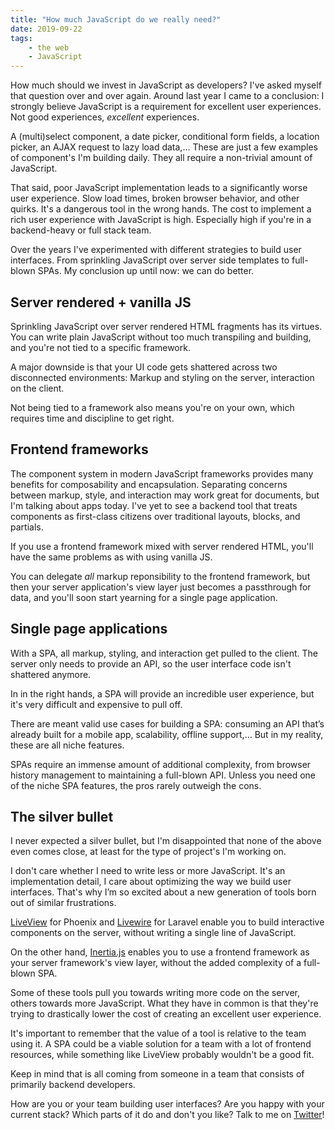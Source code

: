 ```yaml
---
title: "How much JavaScript do we really need?"
date: 2019-09-22
tags:
    - the web
    - JavaScript
---
```


How much should we invest in JavaScript as developers? I've asked myself that question over and over again. Around last year I came to a conclusion: I strongly believe JavaScript is a requirement for excellent user experiences. Not good experiences, _excellent_ experiences.

<!--more-->

A (multi)select component, a date picker, conditional form fields, a location picker, an AJAX request to lazy load data,… These are just a few examples of component's I'm building daily. They all require a non-trivial amount of JavaScript.

That said, poor JavaScript implementation leads to a significantly worse user experience. Slow load times, broken browser behavior, and other quirks. It's a dangerous tool in the wrong hands. The cost to implement a rich user experience with JavaScript is high. Especially high if you're in a backend-heavy or full stack team.

Over the years I've experimented with different strategies to build user interfaces. From sprinkling JavaScript over server side templates to full-blown SPAs. My conclusion up until now: we can do better.

## Server rendered + vanilla JS

Sprinkling JavaScript over server rendered HTML fragments has its virtues. You can write plain JavaScript without too much transpiling and building, and you're not tied to a specific framework.

A major downside is that your UI code gets shattered across two disconnected environments: Markup and styling on the server, interaction on the client.

Not being tied to a framework also means you're on your own, which requires time and discipline to get right.

## Frontend frameworks

The component system in modern JavaScript frameworks provides many benefits for composability and encapsulation. Separating concerns between markup, style, and interaction may work great for documents, but I'm talking about apps today. I've yet to see a backend tool that treats components as first-class citizens over traditional layouts, blocks, and partials.

If you use a frontend framework mixed with server rendered HTML, you'll have the same problems as with using vanilla JS.

You can delegate _all_ markup reponsibility to the frontend framework, but then your server application's view layer just becomes a passthrough for data, and you'll soon start yearning for a single page application.

## Single page applications

With a SPA, all markup, styling, and interaction get pulled to the client. The server only needs to provide an API, so the user interface code isn't shattered anymore.

In in the right hands, a SPA will provide an incredible user experience, but it's very difficult and expensive to pull off.

There are meant valid use cases for building a SPA: consuming an API that’s already built for a mobile app, scalability, offline support,… But in my reality, these are all niche features.

SPAs require an immense amount of additional complexity, from browser history management to maintaining a full-blown API. Unless you need one of the niche SPA features, the pros rarely outweigh the cons.

## The silver bullet

I never expected a silver bullet, but I'm disappointed that none of the above even comes close, at least for the type of project's I'm working on.

I don't care whether I need to write less or more JavaScript. It's an implementation detail, I care about optimizing the way we build user interfaces. That's why I’m so excited about a new generation of tools born out of similar frustrations.

[LiveView](https://github.com/phoenixframework/phoenix_live_view) for Phoenix and [Livewire](https://laravel-livewire.com) for Laravel enable you to build interactive components on the server, without writing a single line of JavaScript.

On the other hand, [Inertia.js](https://inertiajs.com) enables you to use a frontend framework as your server framework's view layer, without the added complexity of a full-blown SPA.

Some of these tools pull you towards writing more code on the server, others towards more JavaScript. What they have in common is that they're trying to drastically lower the cost of creating an excellent user experience.

It's important to remember that the value of a tool is relative to the team using it. A SPA could be a viable solution for a team with a lot of frontend resources, while something like LiveView probably wouldn't be a good fit.

Keep in mind that is all coming from someone in a team that consists of primarily backend developers.

How are you or your team building user interfaces? Are you happy with your current stack? Which parts of it do and don't you like? Talk to me on [Twitter](https://twitter.com/sebdedeyne/status/1176038615937404928)!
